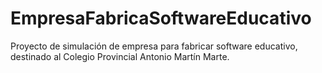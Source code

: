 # EmpresaFabricaSoftwareEducativo
Proyecto de simulación de empresa para fabricar software educativo, destinado al Colegio Provincial Antonio Martín Marte.
